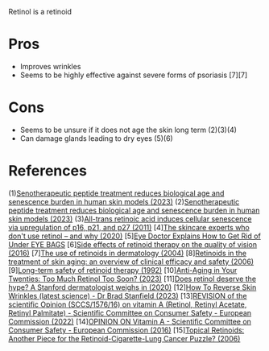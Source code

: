 Retinol is a retinoid

# Pros
- Improves wrinkles
- Seems to be highly effective against severe forms of psoriasis [7][7] 

# Cons

- Seems to be unsure if it does not age the skin long term (2)(3)(4)
- Can damage glands leading to dry eyes (5)(6)

# References

(1)[Senotherapeutic peptide treatment reduces biological age and senescence burden in human skin models (2023)](https://www.reddit.com/r/longevity/comments/13qj34w/senotherapeutic_peptide_treatment_reduces/)
(2)[Senotherapeutic peptide treatment reduces biological age and senescence burden in human skin models (2023)](https://www.nature.com/articles/s41514-023-00109-1)
(3)[All-trans retinoic acid induces cellular senescence via upregulation of p16, p21, and p27 (2011)](https://pubmed.ncbi.nlm.nih.gov/21803488/)
[4][The skincare experts who don't use retinol – and why (2020)](https://www.standard.co.uk/beauty/skincare-experts-who-don-t-use-retinol-a4240481.html)
[5][Eye Doctor Explains How to Get Rid of Under EYE BAGS](https://youtu.be/hql6k88BKP8?t=257)
[6][Side effects of retinoid therapy on the quality of vision (2016)](https://pubmed.ncbi.nlm.nih.gov/27749251/)
[7][The use of retinoids in dermatology (2004)](https://pubmed.ncbi.nlm.nih.gov/15181752/)
[8][Retinoids in the treatment of skin aging: an overview of clinical efficacy and safety (2006)](https://www.ncbi.nlm.nih.gov/pmc/articles/PMC2699641/)
[9][Long-term safety of retinoid therapy (1992)](https://www.jaad.org/article/S0190-9622(08)80257-5/pdf)
[10][Anti-Aging in Your Twenties: Too Much Retinol Too Soon? (2023)](https://intothegloss.com/2013/03/anti-aging-in-your-twenties-too-much-too-soon-skin-care-products-retinol/)
[11][Does retinol deserve the hype? A Stanford dermatologist weighs in (2020)](https://scopeblog.stanford.edu/2020/08/06/does-retinol-deserve-the-hype-a-stanford-dermatologist-weighs-in/)
[12][How To Reverse Skin Wrinkles (latest science) - Dr Brad Stanfield (2023)](https://www.youtube.com/watch?v=Xp4qNm13yoM)
[13][REVISION of the scientific Opinion (SCCS/1576/16) on vitamin A (Retinol, Retinyl Acetate, Retinyl Palmitate) - Scientific Committee on Consumer Safety - European Commission (2022)](https://health.ec.europa.eu/system/files/2022-10/sccs_o_261.pdf)
[14][OPINION ON Vitamin A - Scientific Committee on Consumer Safety - European Commission (2016)](https://ec.europa.eu/health/scientific_committees/consumer_safety/docs/sccs_o_199.pdf)
[15][Topical Retinoids: Another Piece for the Retinoid-Cigarette-Lung Cancer Puzzle? (2006)](https://www.jto.org/article/S1556-0864(15)30391-9/fulltext)